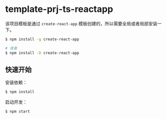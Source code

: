 # template-prj-ts-reactapp

该项目模板是通过 `create-react-app` 模板创建的，所以需要全局或者局部安装一下。

```bash
$ npm install -g create-react-app

# 或者
$ npm install -D create-react-app
```

## 快速开始
安装依赖：
```bash
$ npm install
```

启动开发：
```bash
$ npm start
```

